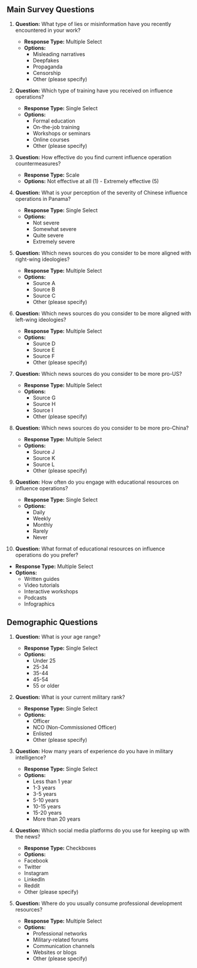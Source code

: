  ## Main Survey Questions

1. **Question:** What type of lies or misinformation have you recently encountered in your work?
   - **Response Type:** Multiple Select
   - **Options:**
     - Misleading narratives
     - Deepfakes
     - Propaganda
     - Censorship
     - Other (please specify)

2. **Question:** Which type of training have you received on influence operations?
   - **Response Type:** Single Select
   - **Options:**
     - Formal education
     - On-the-job training
     - Workshops or seminars
     - Online courses
     - Other (please specify)

3. **Question:** How effective do you find current influence operation countermeasures?
   - **Response Type:** Scale
   - **Options:** Not effective at all (1) - Extremely effective (5)

4. **Question:** What is your perception of the severity of Chinese influence operations in Panama?
   - **Response Type:** Single Select
   - **Options:**
     - Not severe
     - Somewhat severe
     - Quite severe
     - Extremely severe

5. **Question:** Which news sources do you consider to be more aligned with right-wing ideologies?
   - **Response Type:** Multiple Select
   - **Options:**
     - Source A
     - Source B
     - Source C
     - Other (please specify)

6. **Question:** Which news sources do you consider to be more aligned with left-wing ideologies?
   - **Response Type:** Multiple Select
   - **Options:**
     - Source D
     - Source E
     - Source F
     - Other (please specify)

7. **Question:** Which news sources do you consider to be more pro-US?
   - **Response Type:** Multiple Select
   - **Options:**
     - Source G
     - Source H
     - Source I
     - Other (please specify)

8. **Question:** Which news sources do you consider to be more pro-China?
   - **Response Type:** Multiple Select
   - **Options:**
     - Source J
     - Source K
     - Source L
     - Other (please specify)

9. **Question:** How often do you engage with educational resources on influence operations?
   - **Response Type:** Single Select
   - **Options:**
     - Daily
     - Weekly
     - Monthly
     - Rarely
     - Never

10. **Question:** What format of educational resources on influence operations do you prefer?
   - **Response Type:** Multiple Select
   - **Options:**
     - Written guides
     - Video tutorials
     - Interactive workshops
     - Podcasts
     - Infographics

## Demographic Questions

1. **Question:** What is your age range?
   - **Response Type:** Single Select
   - **Options:**
     - Under 25
     - 25-34
     - 35-44
     - 45-54
     - 55 or older

2. **Question:** What is your current military rank?
   - **Response Type:** Single Select
   - **Options:**
     - Officer
     - NCO (Non-Commissioned Officer)
     - Enlisted
     - Other (please specify)

3. **Question:** How many years of experience do you have in military intelligence?
   - **Response Type:** Single Select
   - **Options:**
     - Less than 1 year
     - 1-3 years
     - 3-5 years
     - 5-10 years
     - 10-15 years
     - 15-20 years
     - More than 20 years

4. **Question:** Which social media platforms do you use for keeping up with the news?
   - **Response Type:** Checkboxes
   - **Options:**
    - Facebook
    - Twitter
    - Instagram
    - LinkedIn
    - Reddit
    - Other (please specify)
5. **Question:** Where do you usually consume professional development resources?
   - **Response Type:** Multiple Select
   - **Options:**
     - Professional networks
     - Military-related forums
     - Communication channels
     - Websites or blogs
     - Other (please specify)